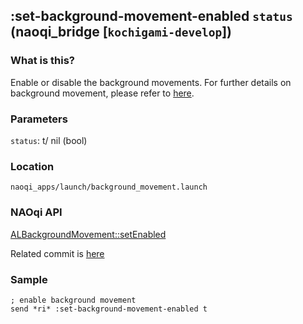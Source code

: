 ## :set-background-movement-enabled `status` (naoqi_bridge [`kochigami-develop`])

### What is this?

Enable or disable the background movements. For further details on background movement, please refer to [here](http://doc.aldebaran.com/2-5/naoqi/interaction/autonomousabilities/albackgroundmovement.html#albackgroundmovement).   

### Parameters

`status`: t/ nil (bool)  

### Location

`naoqi_apps/launch/background_movement.launch`  

### NAOqi API

[ALBackgroundMovement::setEnabled](http://doc.aldebaran.com/2-5/naoqi/interaction/autonomousabilities/albackgroundmovement-api.html#ALBackgroundMovementProxy::setEnabled__b)  

Related commit is [here](https://github.com/ros-naoqi/naoqi_bridge/pull/82)

### Sample

```
; enable background movement
send *ri* :set-background-movement-enabled t
```
